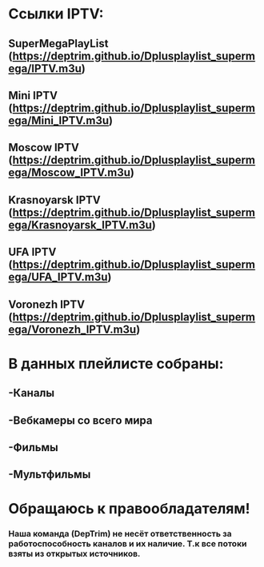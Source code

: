 # Ссылки IPTV:
## SuperMegaPlayList (https://deptrim.github.io/Dplusplaylist_supermega/IPTV.m3u)
## Mini IPTV (https://deptrim.github.io/Dplusplaylist_supermega/Mini_IPTV.m3u)
## Moscow IPTV (https://deptrim.github.io/Dplusplaylist_supermega/Moscow_IPTV.m3u)
## Krasnoyarsk IPTV (https://deptrim.github.io/Dplusplaylist_supermega/Krasnoyarsk_IPTV.m3u)
## UFA IPTV (https://deptrim.github.io/Dplusplaylist_supermega/UFA_IPTV.m3u)
## Voronezh IPTV (https://deptrim.github.io/Dplusplaylist_supermega/Voronezh_IPTV.m3u)
# В данных плейлисте собраны:
## -Каналы
## -Вебкамеры со всего мира
## -Фильмы
## -Мультфильмы
# Обращаюсь к правообладателям!
### Наша команда (DepTrim) не несёт ответственность за работоспособность каналов и их наличие. Т.к все потоки взяты из открытых источников.
